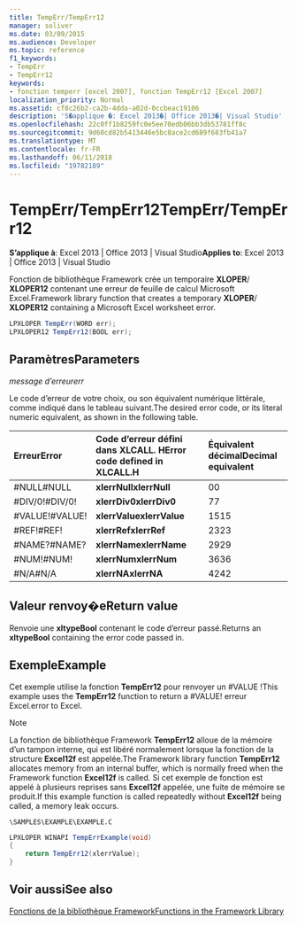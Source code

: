 ```yaml
---
title: TempErr/TempErr12
manager: soliver
ms.date: 03/09/2015
ms.audience: Developer
ms.topic: reference
f1_keywords:
- TempErr
- TempErr12
keywords:
- fonction temperr [excel 2007], fonction TempErr12 [Excel 2007]
localization_priority: Normal
ms.assetid: cf8c26b2-ca2b-4dda-a02d-0ccbeac19106
description: 'S�applique �: Excel 2013�| Office 2013�| Visual Studio'
ms.openlocfilehash: 22c0ff1b8259fc0e5ee70edb06bb3db53781ff8c
ms.sourcegitcommit: 9d60cd82b5413446e5bc8ace2cd689f683fb41a7
ms.translationtype: MT
ms.contentlocale: fr-FR
ms.lasthandoff: 06/11/2018
ms.locfileid: "19782189"
---
```

# <a name="temperrtemperr12"></a><span data-ttu-id="7cf78-104">TempErr/TempErr12</span><span class="sxs-lookup"><span data-stu-id="7cf78-104">TempErr/TempErr12</span></span>

 <span data-ttu-id="7cf78-105">**S’applique à**: Excel 2013 | Office 2013 | Visual Studio</span><span class="sxs-lookup"><span data-stu-id="7cf78-105">**Applies to**: Excel 2013 | Office 2013 | Visual Studio</span></span> 
  
<span data-ttu-id="7cf78-106">Fonction de bibliothèque Framework crée un temporaire **XLOPER**/ **XLOPER12** contenant une erreur de feuille de calcul Microsoft Excel.</span><span class="sxs-lookup"><span data-stu-id="7cf78-106">Framework library function that creates a temporary **XLOPER**/ **XLOPER12** containing a Microsoft Excel worksheet error.</span></span> 
  
```cs
LPXLOPER TempErr(WORD err);
LPXLOPER12 TempErr12(BOOL err);
```

## <a name="parameters"></a><span data-ttu-id="7cf78-107">Paramètres</span><span class="sxs-lookup"><span data-stu-id="7cf78-107">Parameters</span></span>

 <span data-ttu-id="7cf78-108">_message d’erreur_</span><span class="sxs-lookup"><span data-stu-id="7cf78-108">_err_</span></span>
  
<span data-ttu-id="7cf78-109">Le code d’erreur de votre choix, ou son équivalent numérique littérale, comme indiqué dans le tableau suivant.</span><span class="sxs-lookup"><span data-stu-id="7cf78-109">The desired error code, or its literal numeric equivalent, as shown in the following table.</span></span>
  
|<span data-ttu-id="7cf78-110">**Erreur**</span><span class="sxs-lookup"><span data-stu-id="7cf78-110">**Error**</span></span>|<span data-ttu-id="7cf78-111">**Code d’erreur défini dans XLCALL. H**</span><span class="sxs-lookup"><span data-stu-id="7cf78-111">**Error code defined in XLCALL.H**</span></span>|<span data-ttu-id="7cf78-112">**Équivalent décimal**</span><span class="sxs-lookup"><span data-stu-id="7cf78-112">**Decimal equivalent**</span></span>|
|:-----|:-----|:-----|
|<span data-ttu-id="7cf78-113">#NULL</span><span class="sxs-lookup"><span data-stu-id="7cf78-113">#NULL</span></span>  <br/> |<span data-ttu-id="7cf78-114">**xlerrNull**</span><span class="sxs-lookup"><span data-stu-id="7cf78-114">**xlerrNull**</span></span> <br/> |<span data-ttu-id="7cf78-115">0</span><span class="sxs-lookup"><span data-stu-id="7cf78-115">0</span></span>  <br/> |
|<span data-ttu-id="7cf78-116">#DIV/0!</span><span class="sxs-lookup"><span data-stu-id="7cf78-116">#DIV/0!</span></span>  <br/> |<span data-ttu-id="7cf78-117">**xlerrDiv0**</span><span class="sxs-lookup"><span data-stu-id="7cf78-117">**xlerrDiv0**</span></span> <br/> |<span data-ttu-id="7cf78-118">7</span><span class="sxs-lookup"><span data-stu-id="7cf78-118">7</span></span>  <br/> |
|<span data-ttu-id="7cf78-119">#VALUE!</span><span class="sxs-lookup"><span data-stu-id="7cf78-119">#VALUE!</span></span>  <br/> |<span data-ttu-id="7cf78-120">**xlerrValue**</span><span class="sxs-lookup"><span data-stu-id="7cf78-120">**xlerrValue**</span></span> <br/> |<span data-ttu-id="7cf78-121">15</span><span class="sxs-lookup"><span data-stu-id="7cf78-121">15</span></span>  <br/> |
|<span data-ttu-id="7cf78-122">#REF!</span><span class="sxs-lookup"><span data-stu-id="7cf78-122">#REF!</span></span>  <br/> |<span data-ttu-id="7cf78-123">**xlerrRef**</span><span class="sxs-lookup"><span data-stu-id="7cf78-123">**xlerrRef**</span></span> <br/> |<span data-ttu-id="7cf78-124">23</span><span class="sxs-lookup"><span data-stu-id="7cf78-124">23</span></span>  <br/> |
|<span data-ttu-id="7cf78-125">#NAME?</span><span class="sxs-lookup"><span data-stu-id="7cf78-125">#NAME?</span></span>  <br/> |<span data-ttu-id="7cf78-126">**xlerrName**</span><span class="sxs-lookup"><span data-stu-id="7cf78-126">**xlerrName**</span></span> <br/> |<span data-ttu-id="7cf78-127">29</span><span class="sxs-lookup"><span data-stu-id="7cf78-127">29</span></span>  <br/> |
|<span data-ttu-id="7cf78-128">#NUM!</span><span class="sxs-lookup"><span data-stu-id="7cf78-128">#NUM!</span></span>  <br/> |<span data-ttu-id="7cf78-129">**xlerrNum**</span><span class="sxs-lookup"><span data-stu-id="7cf78-129">**xlerrNum**</span></span> <br/> |<span data-ttu-id="7cf78-130">36</span><span class="sxs-lookup"><span data-stu-id="7cf78-130">36</span></span>  <br/> |
|<span data-ttu-id="7cf78-131">#N/A</span><span class="sxs-lookup"><span data-stu-id="7cf78-131">#N/A</span></span>  <br/> |<span data-ttu-id="7cf78-132">**xlerrNA**</span><span class="sxs-lookup"><span data-stu-id="7cf78-132">**xlerrNA**</span></span> <br/> |<span data-ttu-id="7cf78-133">42</span><span class="sxs-lookup"><span data-stu-id="7cf78-133">42</span></span>  <br/> |
   
## <a name="return-value"></a><span data-ttu-id="7cf78-134">Valeur renvoy�e</span><span class="sxs-lookup"><span data-stu-id="7cf78-134">Return value</span></span>

<span data-ttu-id="7cf78-135">Renvoie une **xltypeBool** contenant le code d’erreur passé.</span><span class="sxs-lookup"><span data-stu-id="7cf78-135">Returns an **xltypeBool** containing the error code passed in.</span></span> 
  
## <a name="example"></a><span data-ttu-id="7cf78-136">Exemple</span><span class="sxs-lookup"><span data-stu-id="7cf78-136">Example</span></span>

<span data-ttu-id="7cf78-137">Cet exemple utilise la fonction **TempErr12** pour renvoyer un #VALUE !</span><span class="sxs-lookup"><span data-stu-id="7cf78-137">This example uses the **TempErr12** function to return a #VALUE!</span></span> <span data-ttu-id="7cf78-138">erreur Excel.</span><span class="sxs-lookup"><span data-stu-id="7cf78-138">error to Excel.</span></span> 
  
> [!NOTE]
> <span data-ttu-id="7cf78-139">La fonction de bibliothèque Framework **TempErr12** alloue de la mémoire d’un tampon interne, qui est libéré normalement lorsque la fonction de la structure **Excel12f** est appelée.</span><span class="sxs-lookup"><span data-stu-id="7cf78-139">The Framework library function **TempErr12** allocates memory from an internal buffer, which is normally freed when the Framework function **Excel12f** is called.</span></span> <span data-ttu-id="7cf78-140">Si cet exemple de fonction est appelé à plusieurs reprises sans **Excel12f** appelée, une fuite de mémoire se produit.</span><span class="sxs-lookup"><span data-stu-id="7cf78-140">If this example function is called repeatedly without **Excel12f** being called, a memory leak occurs.</span></span> 
  
 `\SAMPLES\EXAMPLE\EXAMPLE.C`
  
```cs
LPXLOPER WINAPI TempErrExample(void)
{
    return TempErr12(xlerrValue);
}
```

## <a name="see-also"></a><span data-ttu-id="7cf78-141">Voir aussi</span><span class="sxs-lookup"><span data-stu-id="7cf78-141">See also</span></span>



[<span data-ttu-id="7cf78-142">Fonctions de la bibliothèque Framework</span><span class="sxs-lookup"><span data-stu-id="7cf78-142">Functions in the Framework Library</span></span>](functions-in-the-framework-library.md)

